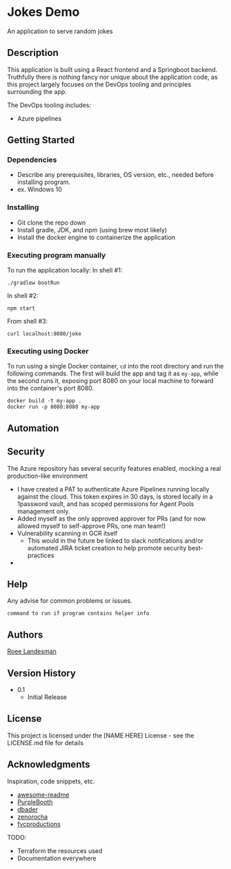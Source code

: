 # Jokes Demo

An application to serve random jokes

## Description

This application is built using a React frontend and a Springboot backend. Truthfully there is nothing fancy nor unique
about the application code, as this project largely focuses on the DevOps tooling and principles surrounding the app.

The DevOps tooling includes:
- Azure pipelines

## Getting Started

### Dependencies

* Describe any prerequisites, libraries, OS version, etc., needed before installing program.
* ex. Windows 10

### Installing

- Git clone the repo down
- Install gradle, JDK, and npm (using brew most likely)
- Install the docker engine to containerize the application

### Executing program manually

To run the application locally:
In shell #1:

```shell
./gradlew bootRun
```

In shell #2:

```shell
npm start
```

From shell #3:

```shell
curl localhost:8080/joke
```

### Executing using Docker

To run using a single Docker container, `cd` into the root directory and run the following commands.
The first will build the app and tag it as `my-app`, while the second runs it,
exposing port 8080 on your local machine to forward into the container's port 8080.

```shell
docker build -t my-app .
docker run -p 8080:8080 my-app
```

## Automation

## Security

The Azure repository has several security features enabled, mocking a real production-like environment

- I have created a PAT to authenticate Azure Pipelines running locally against the cloud. This token expires in 30 days, is stored locally in a 1password vault, and has scoped permissions for Agent Pools management only.
- Added myself as the only approved approver for PRs (and for now allowed myself to self-approve PRs, one man team!)
- Vulnerability scanning in GCR itself
  - This would in the future be linked to slack notifications and/or automated JIRA ticket creation to help promote security best-practices
-

## Help

Any advise for common problems or issues.
```
command to run if program contains helper info
```

## Authors

[Roee Landesman](https://github.com/roee-landesman)

## Version History

- 0.1
  - Initial Release

## License

This project is licensed under the [NAME HERE] License - see the LICENSE.md file for details

## Acknowledgments

Inspiration, code snippets, etc.
* [awesome-readme](https://github.com/matiassingers/awesome-readme)
* [PurpleBooth](https://gist.github.com/PurpleBooth/109311bb0361f32d87a2)
* [dbader](https://github.com/dbader/readme-template)
* [zenorocha](https://gist.github.com/zenorocha/4526327)
* [fvcproductions](https://gist.github.com/fvcproductions/1bfc2d4aecb01a834b46)


TODO:

- Terraform the resources used
- Documentation everywhere
